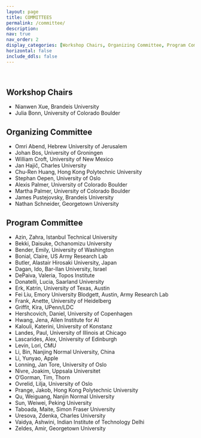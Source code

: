 ```yaml
---
layout: page
title: COMMITTEES
permalink: /committee/
description:
nav: true
nav_order: 2
display_categories: [Workshop Chairs, Organizing Committee, Program Committee]
horizontal: false
include_ddls: false
---
```

<br />

## Workshop Chairs 

* Nianwen Xue,		 Brandeis University
* Julia Bonn,		 University of Colorado Boulder

## Organizing Committee

* Omri Abend,		 Hebrew University of Jerusalem
* Johan Bos,		 University of Groningen
* William Croft,		 University of New Mexico
* Jan Hajič,		 Charles University
* Chu-Ren Huang,		 Hong Kong Polytechnic University
* Stephan Oepen,		 University of Oslo
* Alexis Palmer,		 University of Colorado Boulder
* Martha Palmer,		 University of Colorado Boulder
* James Pustejovsky,		 Brandeis University
* Nathan Schneider,		 Georgetown University


## Program Committee

* Azin, Zahra,		 Istanbul Technical University 
* Bekki, Daisuke,		 Ochanomizu University 
* Bender, Emily,		 University of Washington 
* Bonial, Claire,		 US Army Research Lab 
* Butler, Alastair Hirosaki University,		 Japan 
* Dagan, Ido,		 Bar-Ilan University, Israel 
* DePaiva, Valeria,		 Topos Institute 
* Donatelli, Lucia,		 Saarland University 
* Erk, Katrin,		 University of Texas, Austin 
* Fei Liu,		 Emory University Blodgett, Austin, Army Research Lab 
* Frank, Anette,		 University of Heidelberg 
* Griffit, Kira,		UPenn/LDC 
* Hershcovich, Daniel,		University of Copenhagen 
* Hwang, Jena,		Allen Institute for AI 
* Kalouli, Katerini,		University of Konstanz 
* Landes, Paul,		University of Illinois at Chicago
* Lascarides, Alex,		University of Edinburgh
* Levin, Lori,     CMU
* Li, Bin,      Nanjing Normal University, China
* Li, Yunyao,      Apple
* Lonning, Jan Tore,		University of Oslo
* Nivre, Joakim,		Uppsala Universitet
* O’Gorman, Tim,        Thorn
* Ovrelid, Lilja,		University of Oslo
* Prange, Jakob,        Hong Kong Polytechnic University
* Qu, Weiguang,     Nanjin Normal University
* Sun, Weiwei,      Peking University
* Taboada, Maite,       Simon Fraser University
* Uresova, Zdenka,      Charles University
* Vaidya, Ashwini,      Indian Institute of Technology Delhi
* Zeldes, Amir,     Georgetown University


